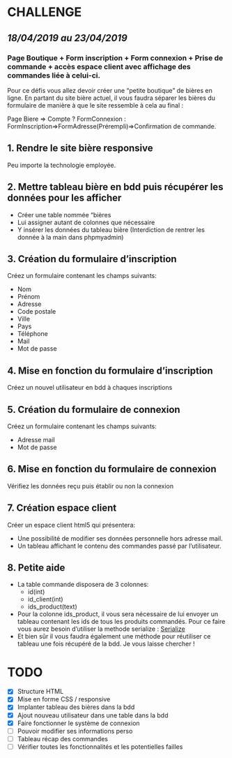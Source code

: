 # CHALLENGE 
## *18/04/2019 au 23/04/2019*
### Page Boutique + Form inscription + Form connexion + Prise de commande + accès espace client avec affichage des commandes liée à celui-ci.
Pour ce défis vous allez devoir créer une “petite boutique” de bières en ligne. En partant du site bière actuel, il vous faudra séparer les bières du formulaire de manière à que le site ressemble à cela au final : 

Page Biere => Compte ? FormConnexion : FormInscription=>FormAdresse(Prérempli)=>Confirmation de commande.
## 1. Rendre le site bière responsive
Peu importe la technologie employée.
## 2. Mettre tableau bière en bdd puis récupérer les données pour les afficher
* Créer une table nommée “bières
* Lui assigner autant de colonnes que nécessaire
* Y insérer les données du tableau bière (Interdiction de rentrer les donnée à la main dans phpmyadmin)
## 3. Création du formulaire d’inscription
Créez un formulaire contenant les champs suivants:
* Nom
* Prénom
* Adresse
* Code postale
* Ville
* Pays
* Téléphone
* Mail
* Mot de passe
## 4. Mise en fonction du formulaire d’inscription
Créez un nouvel utilisateur en bdd à chaques inscriptions
## 5. Création du formulaire de connexion
Créez un formulaire contenant les champs suivants:
* Adresse mail
* Mot de passe
## 6. Mise en fonction du formulaire de connexion
Vérifiez les données reçu puis établir ou non la connexion
## 7. Création espace client
Créer un espace client html5 qui présentera:
* Une possibilité de modifier ses données personnelle hors adresse mail.
* Un tableau affichant le contenu des commandes passé par l’utilisateur.
## 8. Petite aide
* La table commande disposera de 3 colonnes:
    * id(int)
    * id_client(int)
    * ids_product(text)
* Pour la colonne ids_product, il vous sera nécessaire de lui envoyer un tableau contenant les ids de tous les produits commandés. Pour ce faire vous aurez besoin d’utiliser la methode serialize :  [Serialize](https://www.php.net/manual/fr/function.serialize.php)
* Et bien sûr il vous faudra également une méthode pour réutiliser ce tableau une fois récupéré de la bdd. Je vous laisse chercher !
# TODO
- [x] Structure HTML
- [x] Mise en forme CSS / responsive
- [x] Implanter tableau des bières dans la bdd
- [x] Ajout nouveau utilisateur dans une table dans la bdd
- [x] Faire fonctionner le système de connexion
- [ ] Pouvoir modifier ses informations perso
- [ ] Tableau récap des commandes
- [ ] Vérifier toutes les fonctionnalités et les potentielles failles